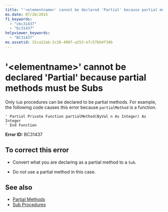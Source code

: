 ```yaml
---
title: "'<elementname>' cannot be declared 'Partial' because partial methods must be Subs"
ms.date: 07/20/2015
f1_keywords: 
  - "vbc31437"
  - "bc31437"
helpviewer_keywords: 
  - "BC31437"
ms.assetid: 31ca12ab-2c26-4907-a253-e7c57bb4f34b
---
```

# '\<elementname>' cannot be declared 'Partial' because partial methods must be Subs
Only `Sub` procedures can be declared to be partial methods. For example, the following code causes this error because `partialMethod` is a function.  
  
```  
' Partial Private Function partialMethod(ByVal n As Integer) As Integer  
' End Function  
```  
  
 **Error ID:** BC31437  
  
## To correct this error  
  
-   Convert what you are declaring as a partial method to a `Sub`.  
  
-   Do not use a partial method in this case.  
  
## See also

- [Partial Methods](../../visual-basic/programming-guide/language-features/procedures/partial-methods.md)
- [Sub Procedures](../../visual-basic/programming-guide/language-features/procedures/sub-procedures.md)

